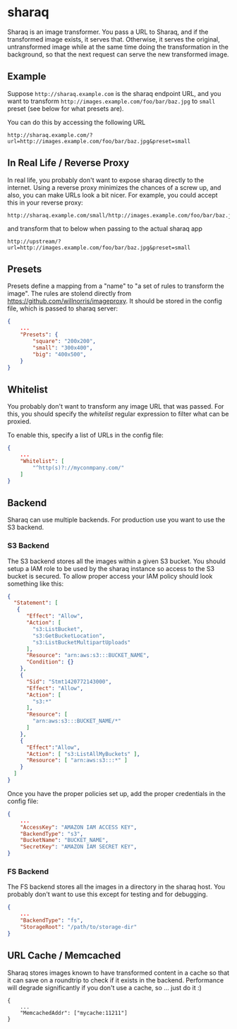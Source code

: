 # sharaq

Sharaq is an image transformer. You pass a URL to Sharaq, and if the transformed 
image exists, it serves that. Otherwise, it serves the original, untransformed image
while at the same time doing the transformation in the background, so that the
next request can serve the new transformed image.

## Example

Suppose `http://sharaq.example.com` is the sharaq endpoint URL, and you want to transform
`http://images.example.com/foo/bar/baz.jpg` to `small` preset (see below for what presets
are).

You can do this by accessing the following URL

    http://sharaq.example.com/?url=http://images.example.com/foo/bar/baz.jpg&preset=small

## In Real Life / Reverse Proxy

In real life, you probably don't want to expose sharaq directly to the internet.
Using a reverse proxy minimizes the chances of a screw up, and also, you can make
URLs look a bit nicer. For example, you could accept this in your reverse proxy:

    http://sharaq.example.com/small/http://images.example.com/foo/bar/baz.jpg

and transform that to below when passing to the actual sharaq app

    http://upstream/?url=http://images.example.com/foo/bar/baz.jpg&preset=small

## Presets

Presets define a mapping from a "name" to "a set of rules to transform the image".
The rules are stolend directly from https://github.com/willnorris/imageproxy. It should
be stored in the config file, which is passed to sharaq server:

```json
{
    ...
    "Presets": {
        "square": "200x200",
        "small": "300x400",
        "big": "400x500",
    }
}
```

## Whitelist

You probably don't want to transform any image URL that was passed. For this, you should
specify the *whitelist* regular expression to filter what can be proxied.

To enable this, specify a list of URLs in the config file:

```json
{
    ...
    "Whitelist": [
        "^http(s)?://myconmpany.com/"
    ]
}
```

## Backend

Sharaq can use multiple backends. For production use you want to use the S3 backend.

### S3 Backend

The S3 backend stores all the images within a given S3 bucket. You should setup a IAM 
role to be used by the sharaq instance so access to the S3 bucket is secured. To allow 
proper access your IAM policy should look something like this:


```json
{
  "Statement": [
   {
      "Effect": "Allow",
      "Action": [
        "s3:ListBucket",
        "s3:GetBucketLocation",
        "s3:ListBucketMultipartUploads"
      ],
      "Resource": "arn:aws:s3:::BUCKET_NAME",
      "Condition": {}
    },
    {
      "Sid": "Stmt1420772143000",
      "Effect": "Allow",
      "Action": [
        "s3:*"
      ],
      "Resource": [
        "arn:aws:s3:::BUCKET_NAME/*"
      ]
    },
    {
      "Effect":"Allow",
      "Action": [ "s3:ListAllMyBuckets" ],
      "Resource": [ "arn:aws:s3:::*" ]
    }
  ]
}
```

Once you have the proper policies set up, add the proper credentials in the config file:

```json
{
    ...
    "AccessKey": "AMAZON IAM ACCESS KEY",
    "BackendType": "s3",
    "BucketName": "BUCKET_NAME",
    "SecretKey": "AMAZON IAM SECRET KEY",
}
```

### FS Backend

The FS backend stores all the images in a directory in the sharaq host. You probably
don't want to use this except for testing and for debugging.

```json
{
    ...
    "BackendType": "fs",
    "StorageRoot": "/path/to/storage-dir"
}
```

## URL Cache / Memcached

Sharaq stores images known to have transformed content in a cache so that it can
save on a roundtrip to check if it exists in the backend. Performance will degrade
significantly if you don't use a cache, so ... just do it :)

```
{
    ...
    "MemcachedAddr": ["mycache:11211"]
}
```
